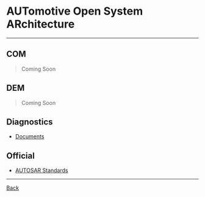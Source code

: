 # AUTomotive Open System ARchitecture

---

## COM

> Coming Soon

## DEM

> Coming Soon

## Diagnostics

- [Documents](./Diagnostics/Documents.md)

## Official

- [AUTOSAR Standards](https://www.autosar.org/standards)

---

[Back](./../readme.md)
